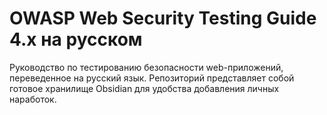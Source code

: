 # OWASP Web Security Testing Guide 4.x на русском

Руководство по тестированию безопасности web-приложений, переведенное на русский язык.
Репозиторий представляет собой готовое хранилище Obsidian для удобства добавления личных наработок.
